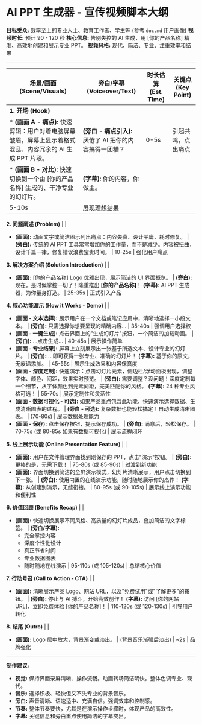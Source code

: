 # AI PPT 生成器 - 宣传视频脚本大纲

**目标受众:** 效率至上的专业人士、教育工作者、学生等 (参考 `doc.md` 用户画像)
**视频时长:** 预计 90 - 120 秒
**核心信息:** 告别失控的 AI 生成，用 [你的产品名称] 精准、高效地创建和展示专业 PPT。
**视频风格:** 现代、简洁、专业、注重效率和结果

---

**场景/画面 (Scene/Visuals)** | **旁白/字幕 (Voiceover/Text)** | **时长估算 (Est. Time)** | **关键点 (Key Point)**
---|---|---|---
**1. 开场 (Hook)** | |
*   **(画面 A - 痛点):** 快速剪辑：用户对着电脑屏幕皱眉，屏幕上显示着格式混乱、内容冗余的 AI 生成 PPT 片段。 | **(旁白 - 痛点引入):** 厌倦了 AI 把你的内容搞得一团糟？ | 0-5s | 引起共鸣，点出痛点
*   **(画面 B - 对比):** 快速切换到一个由 [你的产品名称] 生成的、干净专业的幻灯片。 | **(字幕):** 你的内容，你做主。
 | 5-10s | 展现理想结果

**2. 问题阐述 (Problem)** | |
*   **(画面):** 动画文字或简洁图示列出痛点：内容失真、设计平庸、耗时修复。 | **(旁白):** 传统的 AI PPT 工具常常增加你的工作量，而不是减少。内容被扭曲，设计千篇一律，修复错误浪费宝贵时间。 | 10-25s | 强化用户痛点

**3. 解决方案介绍 (Solution Introduction)** | |
*   **(画面):** [你的产品名称] Logo 优雅出现，展示简洁的 UI 界面概览。 | **(旁白):** 现在，是时候掌控一切了！隆重推出 **[你的产品名称]**！
**(字幕):** AI PPT 生成器，为你量身打造。
 | 25-35s | 正式引入产品

**4. 核心功能演示 (How it Works - Demo)** | |
*   **(画面 - 文本选择):** 展示用户在一个文档或笔记应用中，清晰地选择一小段文本。 | **(旁白):** 只需选择你想要呈现的精确内容... | 35-40s | 强调用户选择权
*   **(画面 - 一键生成):** 点击界面上的"生成幻灯片"按钮，一个简洁的加载动画。 | **(旁白):** ...点击生成... | 40-45s | 展示操作简单
*   **(画面 - 专业结果):** 屏幕上立刻展示出一张基于所选文本、设计专业的幻灯片。 | **(旁白):** ...即可获得一张专业、准确的幻灯片！
**(字幕):** 基于你的原文，无废话添加。
 | 45-55s | 展示生成效果和内容保真度
*   **(画面 - 深度定制):** 快速演示：点击幻灯片元素，侧边栏/浮动面板出现，调整字体、颜色、间距，效果实时预览。 | **(旁白):** 需要调整？没问题！深度定制每一个细节，从字体颜色到元素间距，完美匹配你的风格。
**(字幕):** 24 种专业风格可选！
 | 55-70s | 展示定制性和灵活性
*   **(画面 - 数据可视化 - 可选):** 如果产品重点包含此功能，快速演示选择数据、生成清晰图表的过程。 | **(旁白 - 可选):** 复杂数据也能轻松搞定！自动生成清晰图表。
 | (70-80s) | 展示数据处理能力
*   **(画面 - 保存):** 点击保存按钮，提示保存成功。 | **(旁白):** 满意后，轻松保存。
 | 70-75s (或 80-85s 如果有数据可视化) | 展示流程闭环

**5. 线上展示功能 (Online Presentation Feature)** | |
*   **(画面):** 用户在文件管理界面找到刚保存的 PPT，点击"演示"按钮。 | **(旁白):** 更棒的是，无需下载！ | 75-80s (或 85-90s) | 过渡到新功能
*   **(画面):** 界面切换到简洁的全屏演示模式，幻灯片清晰展示，用户点击切换到下一张。 | **(旁白):** 使用内置的在线演示功能，随时随地展示你的杰作！
**(字幕):** 从创建到演示，无缝衔接。
 | 80-95s (或 90-105s) | 展示线上演示功能和便利性

**6. 价值回顾 (Benefits Recap)** | |
*   **(画面):** 快速切换展示不同风格、高质量的幻灯片成品，叠加简洁的文字标签。 | **(旁白/字幕):** 
    *   完全掌控内容
    *   深度个性化设计
    *   真正节省时间
    *   专业数据图表
    *   随时随地在线演示
 | 95-110s (或 105-120s) | 总结核心价值

**7. 行动号召 (Call to Action - CTA)** | |
*   **(画面):** 清晰展示产品 Logo、网站 URL，以及"免费试用"或"了解更多"的按钮。 | **(旁白):** 停止与 AI 搏斗，开始高效创作！
**(字幕):** 访问 [你的网站 URL]，立即免费体验 [你的产品名称]！
 | 110-120s (或 120-130s) | 引导用户转化

**8. 结尾 (Outro)** | |
*   **(画面):** Logo 居中放大，背景渐变或淡出。 | (背景音乐渐强后淡出) | ~2s | 品牌强化

---

**制作建议:**

*   **视觉:** 保持界面录屏清晰、操作流畅。动画转场简洁明快。整体色调专业、现代。
*   **音乐:** 选择积极、轻快但又不失专业的背景音乐。
*   **旁白:** 声音清晰、语速适中、充满自信。强调效率和控制感。
*   **节奏:** 整体节奏要快，尤其是在演示操作步骤时，体现产品的高效性。
*   **字幕:** 关键信息和旁白重点使用简洁的字幕突出。
